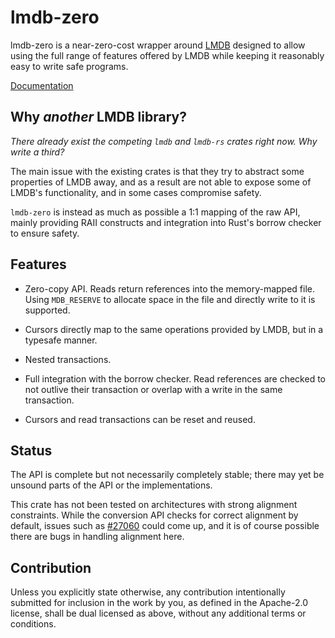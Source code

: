 # lmdb-zero

lmdb-zero is a near-zero-cost wrapper around [LMDB](http://lmdb.tech/) designed
to allow using the full range of features offered by LMDB while keeping it
reasonably easy to write safe programs.

[Documentation](https://fullcontact.github.io/lmdb-zero/lmdb_zero/index.html)

## Why _another_ LMDB library?

_There already exist the competing `lmdb` and `lmdb-rs` crates right now. Why
write a third?_

The main issue with the existing crates is that they try to abstract some
properties of LMDB away, and as a result are not able to expose some of LMDB's
functionality, and in some cases compromise safety.

`lmdb-zero` is instead as much as possible a 1:1 mapping of the raw API, mainly
providing RAII constructs and integration into Rust's borrow checker to ensure
safety.

## Features

- Zero-copy API. Reads return references into the memory-mapped file. Using
  `MDB_RESERVE` to allocate space in the file and directly write to it is
  supported.

- Cursors directly map to the same operations provided by LMDB, but in a
  typesafe manner.

- Nested transactions.

- Full integration with the borrow checker. Read references are checked to not
  outlive their transaction or overlap with a write in the same transaction.

- Cursors and read transactions can be reset and reused.

## Status

The API is complete but not necessarily completely stable; there may yet be
unsound parts of the API or the implementations.

This crate has not been tested on architectures with strong alignment
constraints. While the conversion API checks for correct alignment by default,
issues such as [#27060](https://github.com/rust-lang/rust/issues/27060) could
come up, and it is of course possible there are bugs in handling alignment
here.

## Contribution

Unless you explicitly state otherwise, any contribution intentionally submitted
for inclusion in the work by you, as defined in the Apache-2.0 license, shall
be dual licensed as above, without any additional terms or conditions.

